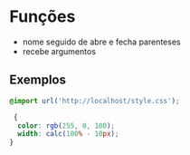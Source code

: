 # Funções

- nome seguido de abre e fecha parenteses
- recebe argumentos

## Exemplos

```css
@import url('http://localhost/style.css');

 {
  color: rgb(255, 0, 100);
  width: calc(100% - 10px);
}
```
